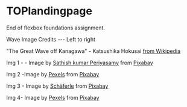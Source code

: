 # TOPlandingpage
End of flexbox foundations assignment.




Wave Image Credits --- Left to right 

  "The Great Wave off Kanagawa" - Katsushika Hokusai <a href="https://en.wikipedia.org/wiki/The_Great_Wave_off_Kanagawa">from Wikipedia </a>


Img 1  - -   Image by <a href="https://pixabay.com/users/yeskay1211-6332528/?utm_source=link-attribution&amp;utm_medium=referral&amp;utm_campaign=image&amp;utm_content=2836300">Sathish kumar Periyasamy</a> from <a href="https://pixabay.com/?utm_source=link-attribution&amp;utm_medium=referral&amp;utm_campaign=image&amp;utm_content=2836300">Pixabay</a>


Img 2  -Image by <a href="https://pixabay.com/users/pexels-2286921/?utm_source=link-attribution&amp;utm_medium=referral&amp;utm_campaign=image&amp;utm_content=1852945">Pexels</a> from <a href="https://pixabay.com/?utm_source=link-attribution&amp;utm_medium=referral&amp;utm_campaign=image&amp;utm_content=1852945">Pixabay</a>


Img 3 - Image by <a href="https://pixabay.com/users/schäferle-3372715/?utm_source=link-attribution&amp;utm_medium=referral&amp;utm_campaign=image&amp;utm_content=1913559">Schäferle</a> from <a href="https://pixabay.com/?utm_source=link-attribution&amp;utm_medium=referral&amp;utm_campaign=image&amp;utm_content=1913559">Pixabay</a>

Img 4- Image by <a href="https://pixabay.com/users/pexels-2286921/?utm_source=link-attribution&amp;utm_medium=referral&amp;utm_campaign=image&amp;utm_content=1851101">Pexels</a> from <a href="https://pixabay.com/?utm_source=link-attribution&amp;utm_medium=referral&amp;utm_campaign=image&amp;utm_content=1851101">Pixabay</a>